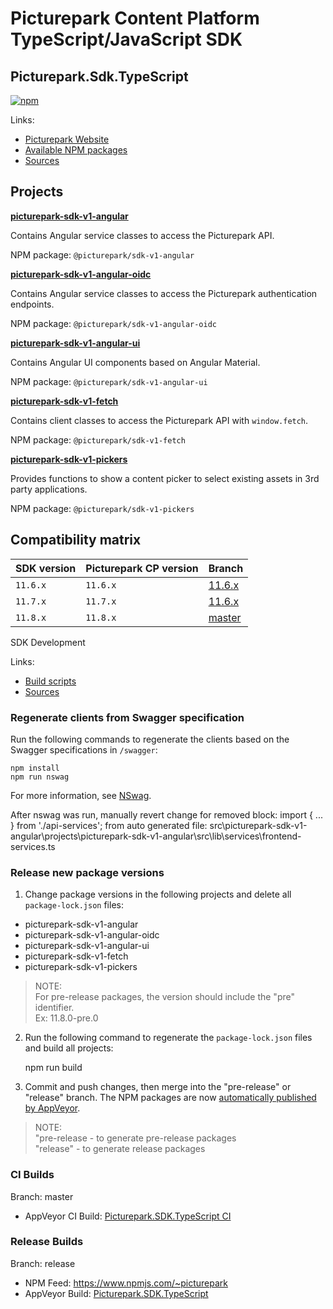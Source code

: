 # Picturepark Content Platform TypeScript/JavaScript SDK
## Picturepark.Sdk.TypeScript

[![npm](https://img.shields.io/npm/v/@picturepark/sdk-v1-angular.svg)](https://www.npmjs.com/~picturepark)

Links:

- [Picturepark Website](https://picturepark.com/)
- [Available NPM packages](https://www.npmjs.com/~picturepark)
- [Sources](src/)

## Projects

**[picturepark-sdk-v1-angular](docs/picturepark-sdk-v1-angular/README.md)** 

Contains Angular service classes to access the Picturepark API.

NPM package: `@picturepark/sdk-v1-angular`

**[picturepark-sdk-v1-angular-oidc](docs/picturepark-sdk-v1-angular/README.md)** 

Contains Angular service classes to access the Picturepark authentication endpoints.

NPM package: `@picturepark/sdk-v1-angular-oidc`

**[picturepark-sdk-v1-angular-ui](docs/picturepark-sdk-v1-angular/README.md)** 

Contains Angular UI components based on Angular Material.

NPM package: `@picturepark/sdk-v1-angular-ui`

**[picturepark-sdk-v1-fetch](docs/picturepark-sdk-v1-fetch/README.md)**

Contains client classes to access the Picturepark API with `window.fetch`. 

NPM package: `@picturepark/sdk-v1-fetch`

**[picturepark-sdk-v1-pickers](docs/picturepark-sdk-v1-pickers/README.md)**

Provides functions to show a content picker to select existing assets in 3rd party applications.

NPM package: `@picturepark/sdk-v1-pickers`

## Compatibility matrix

| SDK version | Picturepark CP version | Branch |
| ----------- | ---------------------- | -----------
| `11.6.x`    | `11.6.x`               | [11.6.x](https://github.com/Picturepark/Picturepark.SDK.TypeScript/tree/11.6.x)
| `11.7.x`    | `11.7.x`               | [11.6.x](https://github.com/Picturepark/Picturepark.SDK.TypeScript/tree/11.7.x)
| `11.8.x`    | `11.8.x`               | [master](https://github.com/Picturepark/Picturepark.SDK.TypeScript/tree/master)
	
SDK Development

Links: 

- [Build scripts](SCRIPTS.md)
- [Sources](src/)

### Regenerate clients from Swagger specification

Run the following commands to regenerate the clients based on the Swagger specifications in `/swagger`: 

    npm install
  	npm run nswag

For more information, see [NSwag](http://nswag.org).

After nswag was run, manually revert change for removed block: import { ... } from './api-services'; from auto generated file: src\picturepark-sdk-v1-angular\projects\picturepark-sdk-v1-angular\src\lib\services\frontend-services.ts

### Release new package versions

1. Change package versions in the following projects and delete all `package-lock.json` files: 

- picturepark-sdk-v1-angular
- picturepark-sdk-v1-angular-oidc
- picturepark-sdk-v1-angular-ui
- picturepark-sdk-v1-fetch
- picturepark-sdk-v1-pickers

> NOTE:   
For pre-release packages, the version should include the "pre" identifier.  
Ex: 11.8.0-pre.0

2. Run the following command to regenerate the `package-lock.json` files and build all projects:

    npm run build

3. Commit and push changes, then merge into the "pre-release" or "release" branch. The NPM packages are now [automatically published by AppVeyor](https://ci.appveyor.com/project/Picturepark/picturepark-sdk-typescript).

> NOTE:  
"pre-release - to generate pre-release packages  
"release" - to generate release packages

### CI Builds

Branch: master

- AppVeyor CI Build: [Picturepark.SDK.TypeScript CI](https://ci.appveyor.com/project/Picturepark/picturepark-sdk-typescript-hgo7c)

### Release Builds

Branch: release

- NPM Feed: https://www.npmjs.com/~picturepark
- AppVeyor Build: [Picturepark.SDK.TypeScript](https://ci.appveyor.com/project/Picturepark/picturepark-sdk-typescript)
